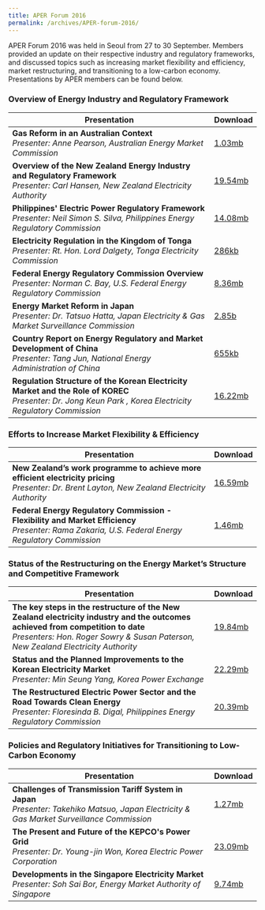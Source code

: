 ```yaml
---
title: APER Forum 2016
permalink: /archives/APER-forum-2016/
---
```

<style>
  table th:first-of-type {width: 85%}
  table th:nth-of-type(2) {width: 15%}
</style>
APER Forum 2016 was held in Seoul from 27 to 30 September. Members provided an update on their respective industry and regulatory frameworks, and discussed topics such as increasing market flexibility and efficiency, market restructuring, and transitioning to a low-carbon economy. Presentations by APER members can be found below.

### **Overview of Energy Industry and Regulatory Framework**

| **Presentation** | **Download** |
|---|:----|
| **Gas Reform in an Australian Context**<br>*Presenter: Anne Pearson, Australian Energy Market Commission* | [1.03mb](/files/2016-00-australia.pdf) |
| **Overview of the New Zealand Energy Industry and Regulatory Framework**<br>*Presenter: Carl Hansen, New Zealand Electricity Authority* | [19.54mb](/files/2016-00-newzealand.pdf) |
| **Philippines' Electric Power Regulatory Framework**<br>*Presenter: Neil Simon S. Silva, Philippines Energy Regulatory Commission* | [14.08mb](/files/2016-00-philippines.pdf) |
| **Electricity Regulation in the Kingdom of Tonga**<br>*Presenter: Rt. Hon. Lord Dalgety, Tonga Electricity Commission* | [286kb](/files/2016-00-tonga.pdf) |
| **Federal Energy Regulatory Commission Overview**<br>*Presenter: Norman C. Bay, U.S. Federal Energy Regulatory Commission* | [8.36mb](/files/2016-00-us.pdf) |
| **Energy Market Reform in Japan**<br>*Presenter: Dr. Tatsuo Hatta, Japan Electricity & Gas Market Surveillance Commission* | [2.85b](/files/2016-00-japan.pdf) |
| **Country Report on Energy Regulatory and Market Development of China**<br>*Presenter: Tang Jun, National Energy Administration of China* | [655kb](/files/2016-00-china.pdf) |
| **Regulation Structure of the Korean Electricity Market and the Role of KOREC**<br>*Presenter: Dr. Jong Keun Park , Korea Electricity Regulatory Commission* | [16.22mb](/files/2016-00-korea.pdf) |

### **Efforts to Increase Market Flexibility & Efficiency**

| **Presentation** | **Download** |
|---|:----|
| **New Zealand’s work programme to achieve more efficient electricity pricing**<br>*Presenter: Dr. Brent Layton, New Zealand Electricity Authority* | [16.59mb](/files/2016-01-newzealand.pdf) |
| **Federal Energy Regulatory Commission - Flexibility and Market Efficiency**<br>*Presenter: Rama Zakaria, U.S. Federal Energy Regulatory Commission* | [1.46mb](/files/2016-01-us.pdf) |

### **Status of the Restructuring on the Energy Market’s Structure and Competitive Framework**

| **Presentation** | **Download** |
|---|:----|
| **The key steps in the restructure of the New Zealand electricity industry and the outcomes achieved from competition to date**<br>*Presenters: Hon. Roger Sowry & Susan Paterson, New Zealand Electricity Authority* | [19.84mb](/files/2016-02-newzealand.pdf) |
| **Status and the Planned Improvements to the Korean Electricity Market**<br>*Presenter: Min Seung Yang, Korea Power Exchange* | [22.29mb](/files/2016-02-korea.pdf) |
| **The Restructured Electric Power Sector and the Road Towards Clean Energy**<br>*Presenter: Floresinda B. Digal, Philippines Energy Regulatory Commission* | [20.39mb](/files/2016-02-philippines.pdf) |

### **Policies and Regulatory Initiatives for Transitioning to Low-Carbon Economy**

| **Presentation** | **Download** |
|---|:----|
| **Challenges of Transmission Tariff System in Japan**<br>*Presenter: Takehiko Matsuo, Japan Electricity & Gas Market Surveillance Commission* | [1.27mb](/files/2016-03-japan.pdf) |
| **The Present and Future of the KEPCO's Power Grid**<br>*Presenter: Dr. Young-jin Won, Korea Electric Power Corporation* | [23.09mb](/files/2016-03-korea.pdf) |
| **Developments in the Singapore Electricity Market**<br>*Presenter: Soh Sai Bor, Energy Market Authority of Singapore* | [9.74mb](/files/2016-03-singapore.pdf) |
